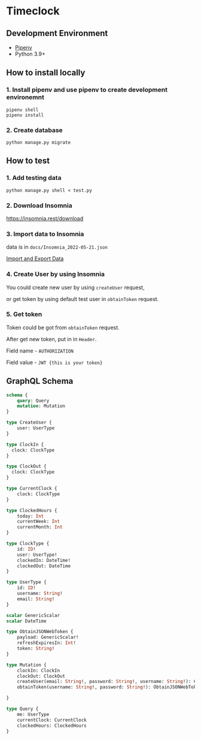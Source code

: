 # Timeclock

## Development Environment

- [Pipenv](https://pipenv.pypa.io/en/latest/)
- Python 3.9+

## How to install locally

### 1. Install pipenv and use pipenv to create development environemnt

```
pipenv shell
pipenv install
```

### 2. Create database
```
python manage.py migrate
```

## How to test


### 1. Add testing data

```
python manage.py shell < test.py
```

### 2. Download Insomnia

https://insomnia.rest/download

### 3. Import data to Insomnia

data is in `docs/Insomnia_2022-05-21.json`

[Import and Export Data](https://docs.insomnia.rest/insomnia/import-export-data)

### 4. Create User by using Insomnia

You could create new user by using `createUser` request,

or get token by using default test user in `obtainToken` request.

### 5. Get token

Token could be got from `obtainToken` request.

After get new token, put in in `Header`.

Field name - `AUTHORIZATION`

Field value - `JWT {this is your token}`


## GraphQL Schema

```GraphQL
schema {
	query: Query
	mutation: Mutation 
}

type CreateUser { 
	user: UserType
}

type ClockIn {
  clock: ClockType
}

type ClockOut {
  clock: ClockType
}

type CurrentClock { 
	clock: ClockType
}

type ClockedHours {
	today: Int 
	currentWeek: Int 
	currentMonth: Int
}

type ClockType {
	id: ID!
	user: UserType! 
	clockedIn: DateTime! 
	clockedOut: DateTime
}

type UserType {
	id: ID!
	username: String! 
	email: String!
}

scalar GenericScalar
scalar DateTime

type ObtainJSONWebToken { 
	payload: GenericScalar! 
	refreshExpiresIn: Int!
	token: String!
}

type Mutation {
	clockIn: ClockIn
	clockOut: ClockOut
	createUser(email: String!, password: String!, username: String!): CreateUser 
	obtainToken(username: String!, password: String!): ObtainJSONWebToken

}

type Query {
	me: UserType
	currentClock: CurrentClock 
	clockedHours: ClockedHours 
}
```
